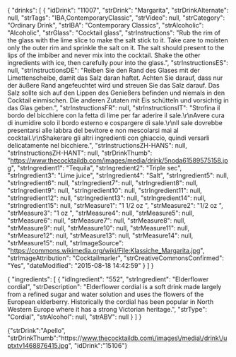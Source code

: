 {
  "drinks": [
    {
      "idDrink": "11007",
      "strDrink": "Margarita",
      "strDrinkAlternate": null,
      "strTags": "IBA,ContemporaryClassic",
      "strVideo": null,
      "strCategory": "Ordinary Drink",
      "strIBA": "Contemporary Classics",
      "strAlcoholic": "Alcoholic",
      "strGlass": "Cocktail glass",
      "strInstructions": "Rub the rim of the glass with the lime slice to make the salt stick to it. Take care to moisten only the outer rim and sprinkle the salt on it. The salt should present to the lips of the imbiber and never mix into the cocktail. Shake the other ingredients with ice, then carefully pour into the glass.",
      "strInstructionsES": null,
      "strInstructionsDE": "Reiben Sie den Rand des Glases mit der Limettenscheibe, damit das Salz daran haftet. Achten Sie darauf, dass nur der äußere Rand angefeuchtet wird und streuen Sie das Salz darauf. Das Salz sollte sich auf den Lippen des Genießers befinden und niemals in den Cocktail einmischen. Die anderen Zutaten mit Eis schütteln und vorsichtig in das Glas geben.",
      "strInstructionsFR": null,
      "strInstructionsIT": "Strofina il bordo del bicchiere con la fetta di lime per far aderire il sale.\r\nAvere cura di inumidire solo il bordo esterno e cospargere di sale.\r\nIl sale dovrebbe presentarsi alle labbra del bevitore e non mescolarsi mai al cocktail.\r\nShakerare gli altri ingredienti con ghiaccio, quindi versarli delicatamente nel bicchiere.",
      "strInstructionsZH-HANS": null,
      "strInstructionsZH-HANT": null,
      "strDrinkThumb": "https://www.thecocktaildb.com/images/media/drink/5noda61589575158.jpg",
      "strIngredient1": "Tequila",
      "strIngredient2": "Triple sec",
      "strIngredient3": "Lime juice",
      "strIngredient4": "Salt",
      "strIngredient5": null,
      "strIngredient6": null,
      "strIngredient7": null,
      "strIngredient8": null,
      "strIngredient9": null,
      "strIngredient10": null,
      "strIngredient11": null,
      "strIngredient12": null,
      "strIngredient13": null,
      "strIngredient14": null,
      "strIngredient15": null,
      "strMeasure1": "1 1/2 oz ",
      "strMeasure2": "1/2 oz ",
      "strMeasure3": "1 oz ",
      "strMeasure4": null,
      "strMeasure5": null,
      "strMeasure6": null,
      "strMeasure7": null,
      "strMeasure8": null,
      "strMeasure9": null,
      "strMeasure10": null,
      "strMeasure11": null,
      "strMeasure12": null,
      "strMeasure13": null,
      "strMeasure14": null,
      "strMeasure15": null,
      "strImageSource": "https://commons.wikimedia.org/wiki/File:Klassiche_Margarita.jpg",
      "strImageAttribution": "Cocktailmarler",
      "strCreativeCommonsConfirmed": "Yes",
      "dateModified": "2015-08-18 14:42:59"
    }
  ]
}




{
  "ingredients": [
    {
      "idIngredient": "552",
      "strIngredient": "Elderflower cordial",
      "strDescription": "Elderflower cordial is a soft drink made largely from a refined sugar and water solution and uses the flowers of the European elderberry. Historically the cordial has been popular in North Western Europe where it has a strong Victorian heritage.",
      "strType": "Cordial",
      "strAlcohol": null,
      "strABV": null
    }
  ]
}

{"strDrink":"Apello",
 "strDrinkThumb":"https:\/\/www.thecocktaildb.com\/images\/media\/drink\/uptxtv1468876415.jpg",
 "idDrink":"15106"}
